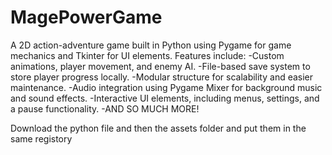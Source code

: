 ﻿# MagePowerGame
A 2D action-adventure game built in Python using Pygame for game mechanics and Tkinter for UI elements. 
Features include:
-Custom animations, player movement, and enemy AI.
-File-based save system to store player progress locally.
-Modular structure for scalability and easier maintenance.
-Audio integration using Pygame Mixer for background music and sound effects.
-Interactive UI elements, including menus, settings, and a pause functionality. 
-AND SO MUCH MORE!
      
Download the python file and then the assets folder and put them in the same registory

